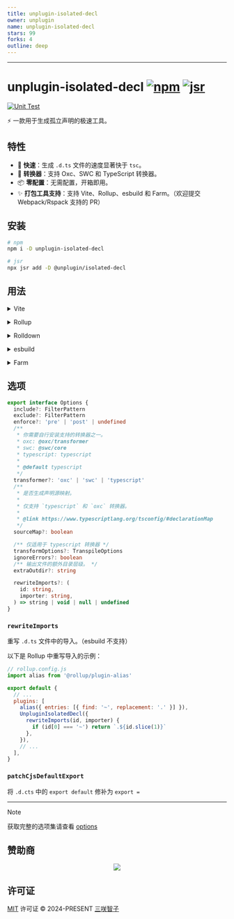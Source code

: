 ```yaml
---
title: unplugin-isolated-decl
owner: unplugin
name: unplugin-isolated-decl
stars: 99
forks: 4
outline: deep
---
```


<RepoInfo :owner="$frontmatter.owner" :name="$frontmatter.name" :stars="$frontmatter.stars" :forks="$frontmatter.forks" />

---

# unplugin-isolated-decl [![npm](https://img.shields.io/npm/v/unplugin-isolated-decl.svg)](https://npmjs.com/package/unplugin-isolated-decl) [![jsr](https://jsr.io/badges/@unplugin/isolated-decl)](https://jsr.io/@unplugin/isolated-decl)

[![Unit Test](https://github.com/unplugin/unplugin-isolated-decl/actions/workflows/unit-test.yml/badge.svg)](https://github.com/unplugin/unplugin-isolated-decl/actions/workflows/unit-test.yml)

⚡️ 一款用于生成孤立声明的极速工具。

## 特性

- 🚀 **快速**：生成 `.d.ts` 文件的速度显著快于 `tsc`。
- 🎨 **转换器**：支持 Oxc、SWC 和 TypeScript 转换器。
- 📦 **零配置**：无需配置，开箱即用。
- ✨ **打包工具支持**：支持 Vite、Rollup、esbuild 和 Farm。（欢迎提交 Webpack/Rspack 支持的 PR）

## 安装

```bash
# npm
npm i -D unplugin-isolated-decl

# jsr
npx jsr add -D @unplugin/isolated-decl
```

## 用法

<details>
<summary>Vite</summary><br>

```ts
// vite.config.ts
import UnpluginIsolatedDecl from 'unplugin-isolated-decl/vite'

export default defineConfig({
  plugins: [UnpluginIsolatedDecl()],
})
```

<br></details>

<details>
<summary>Rollup</summary><br>

```ts
// rollup.config.js
import UnpluginIsolatedDecl from 'unplugin-isolated-decl/rollup'

export default {
  plugins: [UnpluginIsolatedDecl()],
}
```

<br></details>

<details>
<summary>Rolldown</summary><br>

```ts
// rolldown.config.js
import UnpluginIsolatedDecl from 'unplugin-isolated-decl/rolldown'

export default {
  plugins: [UnpluginIsolatedDecl()],
}
```

<br></details>

<details>
<summary>esbuild</summary><br>

```ts
// esbuild.config.js
import { build } from 'esbuild'

build({
  plugins: [require('unplugin-isolated-decl/esbuild')()],
})
```

<br></details>

<details>
<summary>Farm</summary><br>

```ts
// farm.config.ts
import UnpluginIsolatedDecl from 'unplugin-isolated-decl/farm'

export default defineConfig({
  plugins: [UnpluginIsolatedDecl()],
})
```

<br></details>

## 选项

```ts
export interface Options {
  include?: FilterPattern
  exclude?: FilterPattern
  enforce?: 'pre' | 'post' | undefined
  /**
   * 你需要自行安装支持的转换器之一。
   * oxc: @oxc/transformer
   * swc: @swc/core
   * typescript: typescript
   *
   * @default typescript
   */
  transformer?: 'oxc' | 'swc' | 'typescript'
  /**
   * 是否生成声明源映射。
   *
   * 仅支持 `typescript` 和 `oxc` 转换器。
   *
   * @link https://www.typescriptlang.org/tsconfig/#declarationMap
   */
  sourceMap?: boolean

  /** 仅适用于 typescript 转换器 */
  transformOptions?: TranspileOptions
  ignoreErrors?: boolean
  /** 输出文件的额外目录层级。 */
  extraOutdir?: string

  rewriteImports?: (
    id: string,
    importer: string,
  ) => string | void | null | undefined
}
```

### `rewriteImports`

重写 `.d.ts` 文件中的导入。（esbuild 不支持）

以下是 Rollup 中重写导入的示例：

```js
// rollup.config.js
import alias from '@rollup/plugin-alias'

export default {
  // ...
  plugins: [
    alias({ entries: [{ find: '~', replacement: '.' }] }),
    UnpluginIsolatedDecl({
      rewriteImports(id, importer) {
        if (id[0] === '~') return `.${id.slice(1)}`
      },
    }),
    // ...
  ],
}
```

### `patchCjsDefaultExport`

将 `.d.cts` 中的 `export default` 修补为 `export =`

---

> [!NOTE]
> 获取完整的选项集请查看 [options](src/core/options.ts)

## 赞助商

<p align="center">
  <a href="https://file.302.ai/gpt/imgs/20241230/528089b9475f4c738068ef6bc0b2d7bf.svg">
    <img src='https://file.302.ai/gpt/imgs/20241230/528089b9475f4c738068ef6bc0b2d7bf.svg'/>
  </a>
</p>

## 许可证

[MIT](./LICENSE) 许可证 © 2024-PRESENT [三咲智子](https://github.com/sxzz)